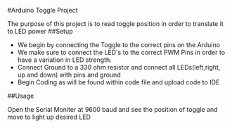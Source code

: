 #Arduino Toggle Project

The purpose of this project is to read toggle position in order to translate it to LED power
##Setup

* We begin by connecting the Toggle to the correct pins on the Arduino
* We make sure to connect the LED's to the correct PWM Pins in order to have a variation in LED strength.
* Connect Ground to a 330 ohm resistor and connect all LEDs(left,right, up and down) with pins and ground
* Begin Coding as will be found within code file and upload code to IDE

##Usage

Open the Serial Moniter at 9600 baud and see the position of toggle and move to light up desired LED

